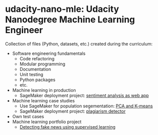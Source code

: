 # udacity-nano-mle: Udacity Nanodegree Machine Learning Engineer

Collection of files (Python, datasets, etc.) created during the curriculum:
- Software engineering fundamentals
    - Code refactoring
    - Modular programming
    - Documentation
    - Unit testing
    - Python packages
    - etc.
- Machine learning in production
    - SageMaker deployment project: [sentiment analysis as web app](https://github.com/benjaminperucco/udacity-nano-mle/tree/master/3%20Machine%20Learning%20in%20Production/Project)
- Machine learning case studies
    - Use SageMaker for population segementation: [PCA and K-means](https://github.com/benjaminperucco/udacity-nano-mle/tree/master/4%20Machine%20Learning%20Case%20Studies/Lesson%201) 
    - SageMaker deployment project: [plagiarism detector](https://github.com/benjaminperucco/udacity-nano-mle/tree/master/4%20Machine%20Learning%20Case%20Studies/Project)
- Own test cases
- Machine learning portfolio project
    - [Detecting fake news using supervised learning](https://github.com/benjaminperucco/udacity-nano-mle/tree/master/5%20Capstone/3%20Report)
